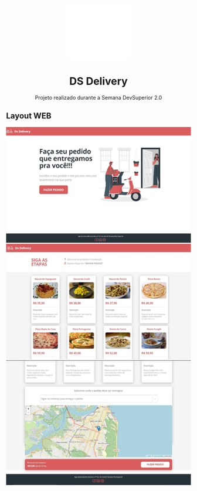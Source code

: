 <p align="center">
  <a href="https://felipequeiroz-sds2.netlify.app/">
    <img src="https://raw.githubusercontent.com/FelipeQq/assets/1c4fef1321bbc09468882c00a5ddfc1162043a31/logo.svg" height="150" width="175" alt="Logo da DS Delivery" />
  </a>
</p>

<h1 align="center">DS Delivery</h1>
<p align="center">Projeto realizado durante a Semana DevSuperior 2.0</p>


## Layout WEB
![Web 1](https://github.com/FelipeQq/assets/blob/main/Tela1.jpg)
![Web 2](https://github.com/FelipeQq/assets/blob/main/Tela2.jpg)
![Web 3](https://github.com/FelipeQq/assets/blob/main/Tela3.jpg)
